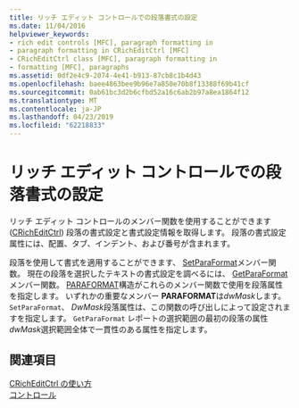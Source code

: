```yaml
---
title: リッチ エディット コントロールでの段落書式の設定
ms.date: 11/04/2016
helpviewer_keywords:
- rich edit controls [MFC], paragraph formatting in
- paragraph formatting in CRichEditCtrl [MFC]
- CRichEditCtrl class [MFC], paragraph formatting in
- formatting [MFC], paragraphs
ms.assetid: 0df2e4c9-2074-4e41-b913-87cb8c1b4d43
ms.openlocfilehash: baee4863bee9b96e7a850e70b8f13388f69b41cf
ms.sourcegitcommit: 0ab61bc3d2b6cfbd52a16c6ab2b97a8ea1864f12
ms.translationtype: MT
ms.contentlocale: ja-JP
ms.lasthandoff: 04/23/2019
ms.locfileid: "62218833"
---
```

# <a name="paragraph-formatting-in-rich-edit-controls"></a>リッチ エディット コントロールでの段落書式の設定

リッチ エディット コントロールのメンバー関数を使用することができます ([CRichEditCtrl](../mfc/reference/cricheditctrl-class.md)) 段落の書式設定と書式設定情報を取得します。 段落の書式設定属性には、配置、タブ、インデント、および番号が含まれます。

段落を使用して書式を適用することができます、 [SetParaFormat](../mfc/reference/cricheditctrl-class.md#setparaformat)メンバー関数。 現在の段落を選択したテキストの書式設定を調べるには、 [GetParaFormat](../mfc/reference/cricheditctrl-class.md#getparaformat)メンバー関数。 [PARAFORMAT](/windows/desktop/api/richedit/ns-richedit-_paraformat)構造がこれらのメンバー関数で使用を段落属性を指定します。 いずれかの重要なメンバー **PARAFORMAT**は*dwMask*します。 `SetParaFormat`、 *DwMask*段落属性は、この関数の呼び出しによって設定されますを指定します。 `GetParaFormat` レポートの選択範囲の最初の段落の属性*dwMask*選択範囲全体で一貫性のある属性を指定します。

## <a name="see-also"></a>関連項目

[CRichEditCtrl の使い方](../mfc/using-cricheditctrl.md)<br/>
[コントロール](../mfc/controls-mfc.md)
